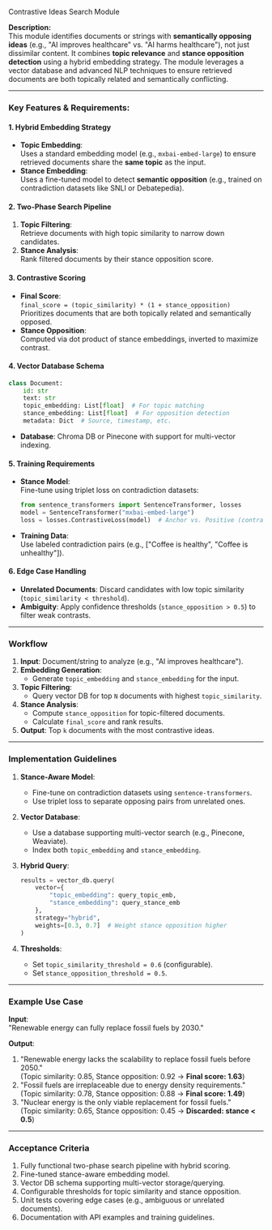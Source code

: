 Contrastive Ideas Search Module

**Description:**  
This module identifies documents or strings with **semantically opposing ideas** (e.g., "AI improves healthcare" vs. "AI harms healthcare"), not just dissimilar content. It combines **topic relevance** and **stance opposition detection** using a hybrid embedding strategy. The module leverages a vector database and advanced NLP techniques to ensure retrieved documents are both topically related and semantically conflicting.

---

### **Key Features & Requirements:**

#### **1. Hybrid Embedding Strategy**
   - **Topic Embedding**:  
     Uses a standard embedding model (e.g., `mxbai-embed-large`) to ensure retrieved documents share the **same topic** as the input.
   - **Stance Embedding**:  
     Uses a fine-tuned model to detect **semantic opposition** (e.g., trained on contradiction datasets like SNLI or Debatepedia).

#### **2. Two-Phase Search Pipeline**
   1. **Topic Filtering**:  
      Retrieve documents with high topic similarity to narrow down candidates.
   2. **Stance Analysis**:  
      Rank filtered documents by their stance opposition score.

#### **3. Contrastive Scoring**
   - **Final Score**:  
     `final_score = (topic_similarity) * (1 + stance_opposition)`  
     Prioritizes documents that are both topically related and semantically opposed.
   - **Stance Opposition**:  
     Computed via dot product of stance embeddings, inverted to maximize contrast.

#### **4. Vector Database Schema**
   ```python
   class Document:
       id: str
       text: str
       topic_embedding: List[float]  # For topic matching
       stance_embedding: List[float]  # For opposition detection
       metadata: Dict  # Source, timestamp, etc.
   ```
   - **Database**: Chroma DB or Pinecone with support for multi-vector indexing.

#### **5. Training Requirements**
   - **Stance Model**:  
     Fine-tune using triplet loss on contradiction datasets:
     ```python
     from sentence_transformers import SentenceTransformer, losses
     model = SentenceTransformer("mxbai-embed-large")
     loss = losses.ContrastiveLoss(model)  # Anchor vs. Positive (contrast) pairs
     ```
   - **Training Data**:  
     Use labeled contradiction pairs (e.g., ["Coffee is healthy", "Coffee is unhealthy"]).

#### **6. Edge Case Handling**
   - **Unrelated Documents**: Discard candidates with low topic similarity (`topic_similarity < threshold`).
   - **Ambiguity**: Apply confidence thresholds (`stance_opposition > 0.5`) to filter weak contrasts.

---

### **Workflow**

1. **Input**: Document/string to analyze (e.g., "AI improves healthcare").
2. **Embedding Generation**:
   - Generate `topic_embedding` and `stance_embedding` for the input.
3. **Topic Filtering**:
   - Query vector DB for top `N` documents with highest `topic_similarity`.
4. **Stance Analysis**:
   - Compute `stance_opposition` for topic-filtered documents.
   - Calculate `final_score` and rank results.
5. **Output**: Top `k` documents with the most contrastive ideas.

---

### **Implementation Guidelines**

1. **Stance-Aware Model**:
   - Fine-tune on contradiction datasets using `sentence-transformers`.
   - Use triplet loss to separate opposing pairs from unrelated ones.

2. **Vector Database**:
   - Use a database supporting multi-vector search (e.g., Pinecone, Weaviate).
   - Index both `topic_embedding` and `stance_embedding`.

3. **Hybrid Query**:
   ```python
   results = vector_db.query(
       vector={
           "topic_embedding": query_topic_emb,
           "stance_embedding": query_stance_emb
       },
       strategy="hybrid",
       weights=[0.3, 0.7]  # Weight stance opposition higher
   )
   ```

4. **Thresholds**:
   - Set `topic_similarity_threshold = 0.6` (configurable).
   - Set `stance_opposition_threshold = 0.5`.

---

### **Example Use Case**

**Input**:  
"Renewable energy can fully replace fossil fuels by 2030."

**Output**:
1. "Renewable energy lacks the scalability to replace fossil fuels before 2050."  
   (Topic similarity: 0.85, Stance opposition: 0.92 → **Final score: 1.63**)
2. "Fossil fuels are irreplaceable due to energy density requirements."  
   (Topic similarity: 0.78, Stance opposition: 0.88 → **Final score: 1.49**)
3. "Nuclear energy is the only viable replacement for fossil fuels."  
   (Topic similarity: 0.65, Stance opposition: 0.45 → **Discarded: stance < 0.5**)

---

### **Acceptance Criteria**
1. Fully functional two-phase search pipeline with hybrid scoring.
2. Fine-tuned stance-aware embedding model.
3. Vector DB schema supporting multi-vector storage/querying.
4. Configurable thresholds for topic similarity and stance opposition.
5. Unit tests covering edge cases (e.g., ambiguous or unrelated documents).
6. Documentation with API examples and training guidelines.
